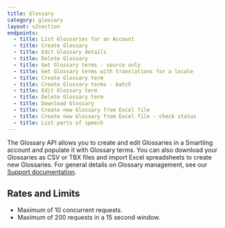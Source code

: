 ```yaml
---
title: Glossary
category: glossary
layout: v2section
endpoints:
  - title: List Glossaries for an Account
  - title: Create Glossary
  - title: Edit Glossary details
  - title: Delete Glossary
  - title: Get Glossary terms - source only
  - title: Get Glossary terms with translations for a locale
  - title: Create Glossary term
  - title: Create Glossary terms - batch
  - title: Edit Glossary term
  - title: Delete Glossary term
  - title: Download Glossary
  - title: Create new Glossary from Excel file
  - title: Create new Glossary from Excel file - check status
  - title: List parts of speech
---
```


The Glossary API allows you to create and edit Glossaries in a Smartling account and populate it with Glossary terms. You can also download your Glossaries as CSV or TBX files and import Excel spreadsheets to create new Glossaries. For general details on Glossary management, see our [Support documentation](/knowledge-base/sections/glossaries/).

## Rates and Limits

* Maximum of 10 concurrent requests.
* Maximum of 200 requests in a 15 second window.


